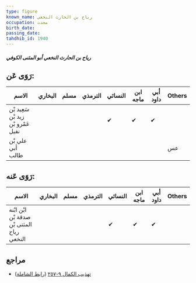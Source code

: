 ```yaml
---
type: figure
known_name: رياح بن الحارث النخعي
occupation: محدث
birth_date:
passing_date:
tahdhib_id: 1940
---
```

##### رياح بن الحارث النخعي أبو المثنى الكوفي

## رَوَى عَن:
| الاسم                              | البخاري | مسلم | الترمذي | النسائي | ابن ماجه | أبي داود | Others |
| ---------------------------------- | ------- | ---- | ------- | ------- | -------- | -------- | ------ |
| سَعِيد بْن زيد بْن عَمْرو بْن نفيل |         |      |         | ✔       | ✔        | ✔        |        |
| علي بْن أبي طالب                   |         |      |         |         |          |          | عس     |
## رَوَى عَنه:
| الاسم                                      | البخاري | مسلم | الترمذي | النسائي | ابن ماجه | أبي داود | Others |
| ------------------------------------------ | ------- | ---- | ------- | ------- | -------- | -------- | ------ |
| ابْن ابْنه صدقة بْن المثنى بْن رياح النخعي |         |      |         | ✔       | ✔        | ✔        |        |
## مراجع
- [تهذيب الكمال ٩-٢٥٧](obsidian://open?vault=Tahdhib-al-Kamal&file=Figures/١٩٤٠-رياح%20بن%20الحارث%20النخعي%20أبو%20المثنى%20الكوفي) ([رابط الشاملة](https://shamela.ws/book/3722/4497))